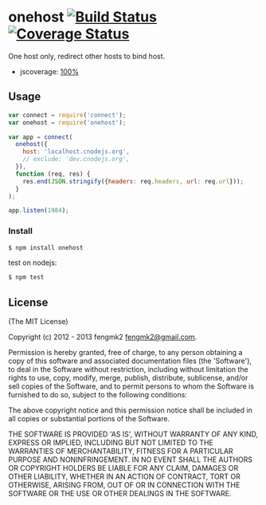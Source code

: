 # onehost [![Build Status](https://secure.travis-ci.org/fengmk2/onehost.png)](http://travis-ci.org/fengmk2/onehost) [![Coverage Status](https://coveralls.io/repos/fengmk2/onehost/badge.png)](https://coveralls.io/r/fengmk2/onehost)

One host only, redirect other hosts to bind host.

* jscoverage: [100%](http://fengmk2.github.com/coverage/onehost.html)

## Usage

```js
var connect = require('connect');
var onehost = require('onehost');

var app = connect(
  onehost({
    host: 'localhost.cnodejs.org',
    // exclude: 'dev.cnodejs.org',
  }),
  function (req, res) {
    res.end(JSON.stringify({headers: req.headers, url: req.url}));
  }
);

app.listen(1984);
```

### Install

```sh
$ npm install onehost
```

test on nodejs:

```bash
$ npm test
```

## License 

(The MIT License)

Copyright (c) 2012 - 2013 fengmk2 <fengmk2@gmail.com>.

Permission is hereby granted, free of charge, to any person obtaining
a copy of this software and associated documentation files (the
'Software'), to deal in the Software without restriction, including
without limitation the rights to use, copy, modify, merge, publish,
distribute, sublicense, and/or sell copies of the Software, and to
permit persons to whom the Software is furnished to do so, subject to
the following conditions:

The above copyright notice and this permission notice shall be
included in all copies or substantial portions of the Software.

THE SOFTWARE IS PROVIDED 'AS IS', WITHOUT WARRANTY OF ANY KIND,
EXPRESS OR IMPLIED, INCLUDING BUT NOT LIMITED TO THE WARRANTIES OF
MERCHANTABILITY, FITNESS FOR A PARTICULAR PURPOSE AND NONINFRINGEMENT.
IN NO EVENT SHALL THE AUTHORS OR COPYRIGHT HOLDERS BE LIABLE FOR ANY
CLAIM, DAMAGES OR OTHER LIABILITY, WHETHER IN AN ACTION OF CONTRACT,
TORT OR OTHERWISE, ARISING FROM, OUT OF OR IN CONNECTION WITH THE
SOFTWARE OR THE USE OR OTHER DEALINGS IN THE SOFTWARE.
